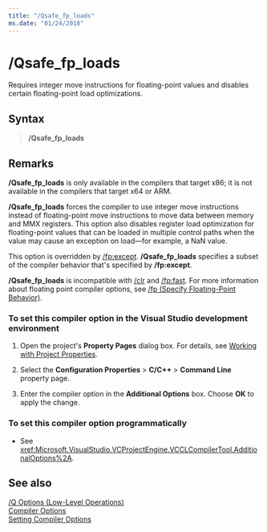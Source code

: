 ```yaml
---
title: "/Qsafe_fp_loads"
ms.date: "01/24/2018"
---
```

# /Qsafe_fp_loads

Requires integer move instructions for floating-point values and disables certain floating-point load optimizations.

## Syntax

> **/Qsafe_fp_loads**

## Remarks

**/Qsafe_fp_loads** is only available in the compilers that target x86; it is not available in the compilers that target x64 or ARM.

**/Qsafe_fp_loads** forces the compiler to use integer move instructions instead of floating-point move instructions to move data between memory and MMX registers. This option also disables register load optimization for floating-point values that can be loaded in multiple control paths when the value may cause an exception on load—for example, a NaN value.

This option is overridden by [/fp:except](../../build/reference/fp-specify-floating-point-behavior.md). **/Qsafe_fp_loads** specifies a subset of the compiler behavior that's specified by **/fp:except**.

**/Qsafe_fp_loads** is incompatible with [/clr](../../build/reference/clr-common-language-runtime-compilation.md) and [/fp:fast](../../build/reference/fp-specify-floating-point-behavior.md). For more information about floating point compiler options, see [/fp (Specify Floating-Point Behavior)](../../build/reference/fp-specify-floating-point-behavior.md).

### To set this compiler option in the Visual Studio development environment

1. Open the project's **Property Pages** dialog box. For details, see [Working with Project Properties](../../ide/working-with-project-properties.md).

1. Select the **Configuration Properties** > **C/C++** > **Command Line** property page.

1. Enter the compiler option in the **Additional Options** box. Choose **OK** to apply the change.

### To set this compiler option programmatically

- See <xref:Microsoft.VisualStudio.VCProjectEngine.VCCLCompilerTool.AdditionalOptions%2A>.

## See also

[/Q Options (Low-Level Operations)](../../build/reference/q-options-low-level-operations.md)<br/>
[Compiler Options](../../build/reference/compiler-options.md)<br/>
[Setting Compiler Options](../../build/reference/setting-compiler-options.md)
